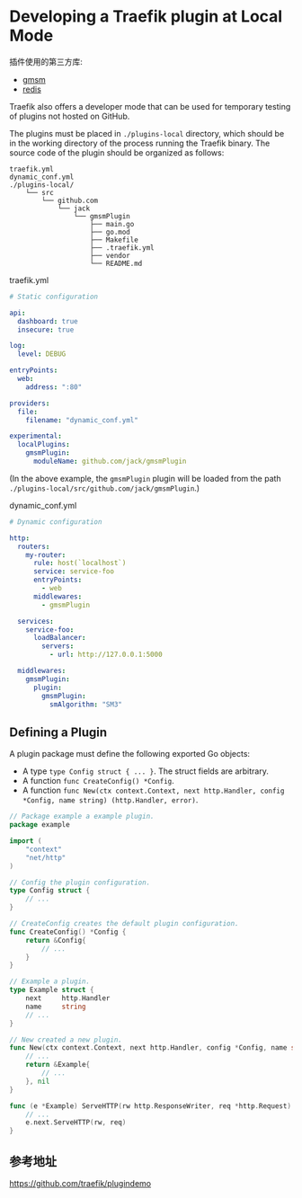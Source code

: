 # Developing a Traefik plugin at Local Mode

插件使用的第三方库:
- [gmsm](github.com/tjfoc/gmsm)
- [redis](github.com/piaohao/godis)

Traefik also offers a developer mode that can be used for temporary testing of plugins not hosted on GitHub.

The plugins must be placed in `./plugins-local` directory,
which should be in the working directory of the process running the Traefik binary.
The source code of the plugin should be organized as follows:


```
traefik.yml
dynamic_conf.yml
./plugins-local/
    └── src
        └── github.com
            └── jack
                └── gmsmPlugin
                    ├── main.go
                    ├── go.mod
                    ├── Makefile
                    ├── .traefik.yml
                    ├── vendor
                    └── README.md
```

traefik.yml
```yaml
# Static configuration

api:
  dashboard: true
  insecure: true

log:
  level: DEBUG

entryPoints:
  web:
    address: ":80"

providers:
  file:
    filename: "dynamic_conf.yml"

experimental:
  localPlugins:
    gmsmPlugin:
      moduleName: github.com/jack/gmsmPlugin

```

(In the above example, the `gmsmPlugin` plugin will be loaded from the path `./plugins-local/src/github.com/jack/gmsmPlugin`.)

dynamic_conf.yml
```yaml
# Dynamic configuration

http:
  routers:
    my-router:
      rule: host(`localhost`)
      service: service-foo
      entryPoints:
        - web
      middlewares:
        - gmsmPlugin

  services:
    service-foo:
      loadBalancer:
        servers:
          - url: http://127.0.0.1:5000

  middlewares:
    gmsmPlugin:
      plugin:
        gmsmPlugin:
          smAlgorithm: "SM3"

```

## Defining a Plugin

A plugin package must define the following exported Go objects:

- A type `type Config struct { ... }`. The struct fields are arbitrary.
- A function `func CreateConfig() *Config`.
- A function `func New(ctx context.Context, next http.Handler, config *Config, name string) (http.Handler, error)`.

```go
// Package example a example plugin.
package example

import (
	"context"
	"net/http"
)

// Config the plugin configuration.
type Config struct {
	// ...
}

// CreateConfig creates the default plugin configuration.
func CreateConfig() *Config {
	return &Config{
		// ...
	}
}

// Example a plugin.
type Example struct {
	next     http.Handler
	name     string
	// ...
}

// New created a new plugin.
func New(ctx context.Context, next http.Handler, config *Config, name string) (http.Handler, error) {
	// ...
	return &Example{
		// ...
	}, nil
}

func (e *Example) ServeHTTP(rw http.ResponseWriter, req *http.Request) {
	// ...
	e.next.ServeHTTP(rw, req)
}
```

## 参考地址

https://github.com/traefik/plugindemo